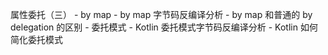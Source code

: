 
属性委托（三）
    - by map
        - by map 字节码反编译分析
        - by map 和普通的 by delegation 的区别
    - 委托模式
        - Kotlin 委托模式字节码反编译分析
        - Kotlin 如何简化委托模式
